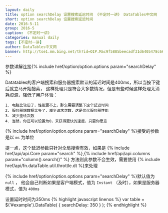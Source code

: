 ```yaml
---
layout: daily
title: option searchDelay 设置搜索延迟时间 《不定时一讲》 DataTables中文网
short: option searchDelay 设置搜索延迟时间
date: 2016-5-11
group: 2016-5
caption: 《不定时一讲》
categories: manual daily
tags: [不定时一讲]
author: DataTables中文网
banner: http://tse1.mm.bing.net/th?id=OIP.Mac9f5885beecadf31d6405478c6681a0o0&w=185&h=143&c=7&rs=1&qlt=90&o=4&pid=1.1
---
```

参数详解连接{% include href/option/option.options param="searchDelay" %}

Datatables的客户端搜索和服务器搜索默认的延迟时间是400ms，所以当按下键后就立马开始搜索，
这样处理只是符合大多数情况，但是有些时候这样处理太消耗资源，降低了用户体验：

    1. 电脑比较旧了，性能更不上，那么需要调整下这个延迟时间
    2. 服务器端数据太多了，减少请求次数，这是优化服务器性能
    3. 减少重绘次数
    4. 当然，你还可以设置为0，来获得更快的速度，只要你愿意

{% include href/option/option.options param="searchDelay" %}接受的参数是以 `ms` 为单位
<!--more-->

提一点，这个延迟参数只针对全局搜索有效，如果是
{% include href/api/api.Core param="search" %},{% include href/api/api.columns param="column().search()" %} 方法则此参数不会生效，需要使用
{% include href/api/fn.dataTable.util.throttle.dt %}来处理

{% include href/option/option.options param="searchDelay" %}默认值为 `null` ，
他会自己判断如果是客户端模式，值为 `Instant` （及时），如果是服务器模式，值为 `400ms`

设置延时时间为350ms
{% highlight javascript linenos %}
 var table = $('#example').DataTable( {
   searchDelay: 350
 } );
{% endhighlight %}
